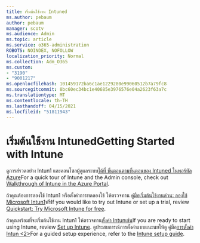 ```yaml
---
title: เริ่มต้นใช้งาน Intuned
ms.author: pebaum
author: pebaum
manager: scotv
ms.audience: Admin
ms.topic: article
ms.service: o365-administration
ROBOTS: NOINDEX, NOFOLLOW
localization_priority: Normal
ms.collection: Adm_O365
ms.custom:
- "3190"
- "9001217"
ms.openlocfilehash: 101459172ba6c1ae1229280e99060512b7a79fc8
ms.sourcegitcommit: 8bc60ec34bc1e40685e3976576e04a2623f63a7c
ms.translationtype: MT
ms.contentlocale: th-TH
ms.lasthandoff: 04/15/2021
ms.locfileid: "51811943"
---
```

# <a name="getting-started-with-intune"></a><span data-ttu-id="30e6d-102">เริ่มต้นใช้งาน Intuned</span><span class="sxs-lookup"><span data-stu-id="30e6d-102">Getting Started with Intune</span></span>

<span data-ttu-id="30e6d-103">ดูการส่รวดอย่าง Intun1 และคอนโซลผู้ดูแลระบบ[ได้ที่ ขั้นตอนตามขั้นตอนของ Intuned ในพอร์ทัล Azure](https://docs.microsoft.com/mem/intune/fundamentals/tutorial-walkthrough-endpoint-manager)</span><span class="sxs-lookup"><span data-stu-id="30e6d-103">For a quick tour of Intune and the Admin console, check out [Walkthrough of Intune in the Azure Portal](https://docs.microsoft.com/mem/intune/fundamentals/tutorial-walkthrough-endpoint-manager).</span></span>

<span data-ttu-id="30e6d-104">ถ้าคุณต้องการลองใช้ Intun1 หรือตั้งค่าการทดลองใช้ ให้ตรวจทาน [คู่มือเริ่มต้นใช้งานด่วน: ลองใช้ Microsoft Intun1](https://docs.microsoft.com/intune/fundamentals/free-trial-sign-up)ฟรี</span><span class="sxs-lookup"><span data-stu-id="30e6d-104">If you would like to try out Intune or set up a trial, review [Quickstart: Try Microsoft Intune for free](https://docs.microsoft.com/intune/fundamentals/free-trial-sign-up).</span></span>

<span data-ttu-id="30e6d-105">ถ้าคุณพร้อมที่จะเริ่มต้นใช้งาน Intun1 ให้ตรวจทาน[ตั้งค่า Intunเช่น](https://docs.microsoft.com/mem/intune/fundamentals/setup-steps)</span><span class="sxs-lookup"><span data-stu-id="30e6d-105">If you are ready to start using Intune, review [Set up Intune](https://docs.microsoft.com/mem/intune/fundamentals/setup-steps).</span></span> <span data-ttu-id="30e6d-106">ดูประสบการณ์การตั้งค่าแบบแนะนยให้ดู คู่มือ[การตั้งค่า Intun <2>](https://admin.microsoft.com/AdminPortal/Home?ref=/modernonboarding/intunesetupguide)</span><span class="sxs-lookup"><span data-stu-id="30e6d-106">For a guided setup experience, refer to the [Intune setup guide](https://admin.microsoft.com/AdminPortal/Home?ref=/modernonboarding/intunesetupguide).</span></span>